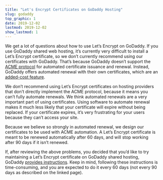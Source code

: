 ```yaml
---
title: "Let's Encrypt Certificates on GoDaddy Hosting"
slug: godaddy
top_graphic: 1
date: 2019-12-02
lastmod: 2019-12-02
show_lastmod: 1
---
```



We get a lot of questions about how to use Let’s Encrypt on GoDaddy. If you use
GoDaddy shared web hosting, it’s currently very difficult to install a Let’s
Encrypt certificate, so we don’t currently recommend using our certificates with
GoDaddy. That’s because GoDaddy doesn’t support the [ACME protocol][1] for automated
certificate issuance and renewal. Instead, GoDaddy offers automated renewal with
their own certificates, which are an [added-cost feature][2].

We don’t recommend using Let’s Encrypt certificates on hosting providers that
don’t directly implement the ACME protocol, because it means you can’t fully
automate renewals. We think automated renewals are a very important part of
using certificates. Using software to automate renewal makes it much less likely
that your certificate will expire without being replaced. If your certificate
expires, it’s very frustrating for your users because they can’t access your
site.

Because we believe so strongly in automated renewal, we design our certificates
to be used with ACME automation. A Let’s Encrypt certificate is meant to be
renewed automatically after 60 days, and will stop working after 90 days if it
isn’t renewed.

If, after reviewing the above problems, you decided that you’d like to try
maintaining a Let’s Encrypt certificate on GoDaddy shared hosting, GoDaddy
[provides instructions][3]. Keep in mind, following these instructions is
time-consuming, and you are expected to do it every 60 days (not every 90 days
as described on the linked page).

[1]: https://tools.ietf.org/html/rfc8555
[2]: https://www.godaddy.com/web-security/ssl-certificate
[3]: https://www.godaddy.com/help/install-a-lets-encrypt-certificate-on-your-cpanel-hosting-account-28023
